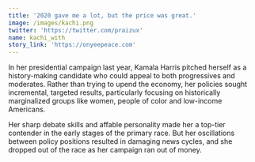 ```yaml
---
title: '2020 gave me a lot, but the price was great.'
image: /images/kachi.png
twitter: 'https://twitter.com/praizux'
name: kachi_with
story_link: 'https://onyeepeace.com'
---
```


In her presidential campaign last year, Kamala Harris pitched herself as a history-making candidate who could appeal to both progressives and moderates. Rather than trying to upend the economy, her policies sought incremental, targeted results, particularly focusing on historically marginalized groups like women, people of color and low-income Americans.

Her sharp debate skills and affable personality made her a top-tier contender in the early stages of the primary race. But her oscillations between policy positions resulted in damaging news cycles, and she dropped out of the race as her campaign ran out of money.
